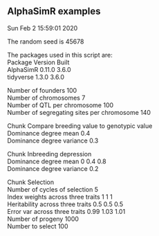 ## AlphaSimR examples  
Sun Feb  2 15:59:01 2020  
  
The random seed is 45678  
  
The packages used in this script are:  
Package	Version	Built  
AlphaSimR	0.11.0	3.6.0  
tidyverse	1.3.0	3.6.0  
  
Number of founders  100  
Number of chromosomes  7  
Number of QTL per chromosome 100  
Number of segregating sites per chromosome 140  
  
Chunk Compare breeding value to genotypic value  
Dominance degree mean 0.4  
Dominance degree variance 0.3  
  
Chunk Inbreeding depression  
Dominance degree mean 0 0.4 0.8  
Dominance degree variance 0.2  
  
Chunk Selection  
Number of cycles of selection 5  
Index weights across three traits 1 1 1  
Heritability across three traits 0.5 0.5 0.5  
Error var across three traits 0.99 1.03 1.01  
Number of progeny 1000  
Number to select 100  
  
